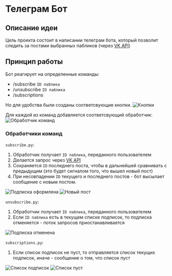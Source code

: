 # Телеграм Бот

## Описание идеи
Цель проекта состоит в написании телеграм бота, который позволит следить за постами выбранных пабликов (через [VK API](https://vk.com/dev/wall.get))

## Принцип работы
Бот реагирует на определенные команды:
- /subscribe `ID паблика`
- /unsubscribe `ID паблика`
- /subscriptions

Но для удобства были созданы соответсвующие кнопки.
![Кнопки](https://sun9-3.userapi.com/impf/efP5snkN5QdKBOJSM1uwsuSKUPDp9T78WUZnLQ/qyf38NEpc9Y.jpg?size=650x138&quality=96&proxy=1&sign=7c8886ffd15b4f4dc77b80365758e41e&type=album)

Для каждой из команд добавляется соответсвующий обработчик:
![Обработчик команд](https://sun9-76.userapi.com/impf/Vdpqjk3aiX_eO0zZZAHz8VCnPLGmH6uatcQPWA/LY7e8DuV48Q.jpg?size=791x338&quality=96&proxy=1&sign=a532491b0e7fcf8ae7949c71f9bd1647&type=album)

### Обработчики команд
`subscribe.py`:
1. Обработчик получает `ID паблика`, переданного пользователем
2. Делается запрос через [VK API](https://vk.com/dev/wall.get)
3. Сохраняется `ID` последнего поста, чтобы в дальнейшей сравнивать с предыдущим (это будет сигналом того, что вышел новый пост)
4. При несовпадении `ID` текущего и последнего постов - бот высылает сообщение с новым постом.

![Подписка оформлена](https://sun9-17.userapi.com/impf/NcnGfmuZa0pbh7dUdOSGdGfOPz6Ivb2RHLj56g/NhgXRZ-GHoU.jpg?size=648x143&quality=96&proxy=1&sign=b681797dd31949b883ea3fae37ad23dd&type=album)
![Новый пост](https://sun9-33.userapi.com/impf/yiaq8mOMTuyOQu8W-n04kMB1kPd314YmEuFFSw/WfzEk0aEoK4.jpg?size=648x694&quality=96&proxy=1&sign=cb8ae3ed875029b2743e6a435c6891fa&type=album)

`unsubscribe.py`:
1. Обработчик получает `ID паблика`, переданного пользователем
2. Если `ID паблика` есть в текущем списке подписок, то подписка отменяется - поток запросов приостанавливается 

![Подписка отменена](https://sun9-34.userapi.com/impf/nkcsWDRdZxCFS068kcosXXYE19SHSsSOytOY_Q/llCfAKxgzoI.jpg?size=643x186&quality=96&proxy=1&sign=b5b7519434d1ee1cef358b4e823941b5&type=album)

`subscriptions.py`:
1. Если список подписок не пуст, то отправляется список текущих подписок, иначе - сообщение о том, что список пуст

![Список подписок](https://sun9-49.userapi.com/impf/ah8UXTfkwSthX0qha2DC7nM0kRIbwWNfkaituw/cLtNbSJUvrI.jpg?size=649x209&quality=96&proxy=1&sign=261c7e6371fa359cef74171bc6438926&type=album)
![Список пуст](https://sun9-59.userapi.com/impf/6H2HQh8CaE7nV0Z7slxkJ8IBkubyiyPho-z_Jg/0LehP_Ln2jk.jpg?size=648x86&quality=96&proxy=1&sign=c1e3e85bbce1272e491ce0d0326b33df&type=album)
